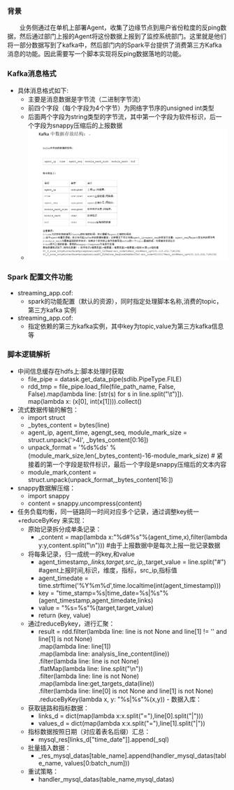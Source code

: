 ### 背景
&emsp;&emsp;业务侧通过在单机上部署Agent，收集了边缘节点到用户省份粒度的反ping数据，然后通过部门上报的Agent将这份数据上报到了监控系统部门。这里就是他们将一部分数据写到了kafka中，然后部门内的Spark平台提供了消费第三方Kafka消息的功能。因此需要写一个脚本实现将反ping数据落地的功能。<br/>
### Kafka消息格式
   - 具体消息格式如下:
      - 主要是消息数据是字节流（二进制字节流）
      - 前四个字段（每个字段为4个字节）为网络字节序的unsigned int类型
      - 后面两个字段为string类型的字节流，其中第一个字段为软件标识，后一个字段为snappy压缩后的上报数据
      - ![反ping-kafka消息格式图](./img/1.png)
### Spark 配置文件功能
   - streaming_app.cof: 
      - spark的功能配置（默认的资源），同时指定处理脚本名称,消费的topic，第三方kafka 实例
   - streaming_app.cof: 
      - 指定依赖的第三方kafka实例，其中key为topic,value为第三方kafka信息等

### 脚本逻辑解析
   - 中间信息缓存在hdfs上:脚本处理时获取 
      - file_pipe = datask.get_data_pipe(sdlib.PipeType.FILE)
      - rdd_tmp = file_pipe.load_file(file_path_name, False, False).map(lambda line: [str(s) for s in line.split("\t")]).\
        map(lambda x: (x[0], int(x[1]))).collect()
   - 流式数据传输的解包：
      - import struct
      - _bytes_content = bytes(line)
      - agent_ip, agent_time, agengt_seq, module_mark_size = struct.unpack('>4I', _bytes_content[0:16])
      - unpack_format = '%ds%ds' % (module_mark_size,len(_bytes_content)-16-module_mark_size)           # 紧接着的第一个字段是软件标识，最后一个字段是snappy压缩后的文本内容
      - module_mark,content = struct.unpack(unpack_format,_bytes_content[16:])
   - snappy数据解压缩：
      - import snappy
      - content = snappy.uncompress(content)
   - 任务负载均衡，同一链路同一时间对应多个记录，通过调整key统一+reduceByKey 来实现：
      - 原始记录拆分成单条记录：
         - _content = map(lambda x:"%d#%s"%(agent_time,x),filter(lambda y:y,content.split("\n"))) #由于上报数据中是每次上报一批记录数据
      - 将每条记录，归一成统一的key,和value
         - agent_timestamp,_,links,target,src_ip,_,target_value = line.split("#")  #agent上报时间,标识，维度，指标，src_ip,指标值
         - agent_timedate = time.strftime('%Y%m%d',time.localtime(int(agent_timestamp)))
         - key = "time_stamp=%s|time_date=%s|%s"%(agent_timestamp,agent_timedate,links)
         - value = "%s=%s"%(target,target_value)
         - return (key, value)
      - 通过reduceBykey，进行汇聚：
         - result = rdd.filter(lambda line: line is not None and line[1] != '' and line[1] is not None)\
            .map(lambda line: line[1]) \
            .map(lambda line: analysis_line_content(line)) \
            .filter(lambda line: line is not None) \
            .flatMap(lambda line: line.split("\n")) \
            .filter(lambda line: line is not None) \
            .map(lambda line:get_targets_data(line)) \
            .filter(lambda line: line[0] is not None and line[1] is not None) \
            .reduceByKey(lambda x, y: "%s|%s"%(x,y))
    - 数据入库：
       - 获取链路和指标数据：
          - links_d = dict(map(lambda x:x.split("="),line[0].split("|")))
          - values_d = dict(map(lambda x:x.split("="),line[1].split("|"))
       - 指标数据按照日期（对应着表名后缀）汇总：
          - mysql_res[links_d["time_date"]].append(_sql)
       - 批量插入数据：
          - _res_mysql_datas[table_name].append(handler_mysql_datas(table_name, values[0:batch_num]))
       - 重试策略：
          - handler_mysql_datas(table_name,mysql_datas)


